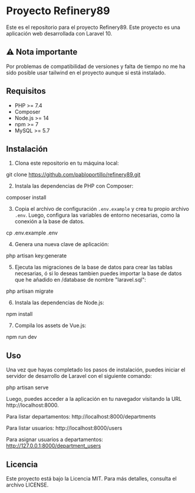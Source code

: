 # Proyecto Refinery89

Este es el repositorio para el proyecto Refinery89. Este proyecto es una aplicación web desarrollada con Laravel 10.

## ⚠️ Nota importante
Por problemas de compatibilidad de versiones y falta de tiempo no me ha sido posible usar tailwind en el proyecto aunque si está instalado.

## Requisitos

- PHP >= 7.4
- Composer
- Node.js >= 14
- npm >= 7
- MySQL >= 5.7

## Instalación

1. Clona este repositorio en tu máquina local:

git clone https://github.com/pabloportillo/refinery89.git

2. Instala las dependencias de PHP con Composer:

composer install

3. Copia el archivo de configuración `.env.example` y crea tu propio archivo `.env`. Luego, configura las variables de entorno necesarias, como la conexión a la base de datos.

cp .env.example .env

4. Genera una nueva clave de aplicación:

php artisan key:generate

5. Ejecuta las migraciones de la base de datos para crear las tablas necesarias, ó si lo deseas tambien puedes importar la base de datos que he añadido en /database de nombre "laravel.sql":

php artisan migrate

6. Instala las dependencias de Node.js:

npm install

7. Compila los assets de Vue.js:

npm run dev

## Uso

Una vez que hayas completado los pasos de instalación, puedes iniciar el servidor de desarrollo de Laravel con el siguiente comando:

php artisan serve

Luego, puedes acceder a la aplicación en tu navegador visitando la URL http://localhost:8000.

Para listar departamentos:
http://localhost:8000/departments

Para listar usuarios:
http://localhost:8000/users

Para asignar usuarios a departamentos:
http://127.0.0.1:8000/department_users


## Licencia

Este proyecto está bajo la Licencia MIT. Para más detalles, consulta el archivo LICENSE.
